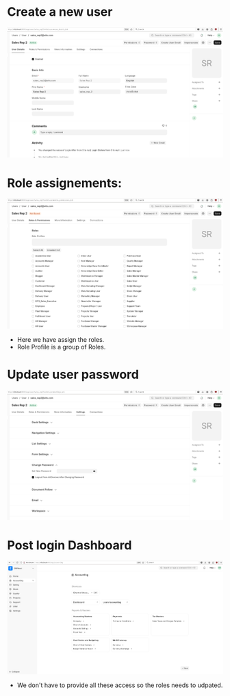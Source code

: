 # Create a new user

![alt text](image.png)


# Role assignements:

![alt text](image-1.png)

- Here we have assign the roles.
- Role Profile is a group of Roles.



# Update user password

![alt text](image-2.png)



# Post login Dashboard
![alt text](image-3.png)


- We don't have to provide all these access so the roles needs to udpated.

